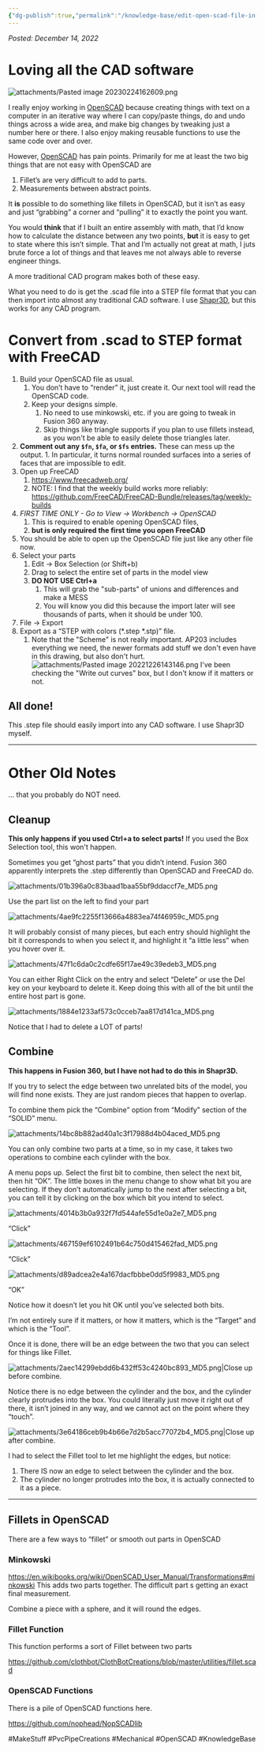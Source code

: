 ```yaml
---
{"dg-publish":true,"permalink":"/knowledge-base/edit-open-scad-file-in-other-cad-software/"}
---
```


*Posted: December 14, 2022*
# Loving all the CAD software
![attachments/Pasted image 20230224162609.png](/img/user/attachments/Pasted%20image%2020230224162609.png)

I really enjoy working in [OpenSCAD](https://openscad.org/) because creating things with text on a computer in an iterative way where I can copy/paste things, do and undo things across a wide area, and make big changes by tweaking just a number here or there. I also enjoy making reusable functions to use the same code over and over.

However, [OpenSCAD](https://openscad.org/) has pain points. Primarily for me at least the two big things that are not easy with OpenSCAD are

1.  Fillet’s are very difficult to add to parts.
2.  Measurements between abstract points.

It **is** possible to do something like fillets in OpenSCAD, but it isn’t as easy and just “grabbing” a corner and “pulling” it to exactly the point you want.

You would **think** that if I built an entire assembly with math, that I’d know how to calculate the distance between any two points, **but** it is easy to get to state where this isn’t simple. That and I’m actually not great at math, I juts brute force a lot of things and that leaves me not always able to reverse engineer things.

A more traditional CAD program makes both of these easy.

What you need to do is get the .scad file into a STEP file format that you can then import into almost any traditional CAD software. I use [Shapr3D](https://www.shapr3d.com/), but this works for any CAD program.

# Convert from .scad to STEP format with FreeCAD

1. Build your OpenSCAD file as usual.
    1. You don’t have to “render” it, just create it. Our next tool will read the OpenSCAD code.
    2. Keep your designs simple.
        1. No need to use minkowski, etc. if you are going to tweak in Fusion 360 anyway.
        2. Skip things like triangle supports if you plan to use fillets instead, as you won't be able to easily delete those triangles later.
2. **Comment out any `$fn`, `$fa`, or `$fs` entries.** These can mess up the output.
        1. In particular, it turns normal rounded surfaces into a series of faces that are impossible to edit.
3. Open up FreeCAD
    1. https://www.freecadweb.org/
    2. NOTE: I find that the weekly build works more reliably: https://github.com/FreeCAD/FreeCAD-Bundle/releases/tag/weekly-builds
4. *FIRST TIME ONLY - Go to View  → Workbench → OpenSCAD* 
    1. This is required to enable opening OpenSCAD files,
    2. **but is only required the first time you open FreeCAD**
5. You should be able to open up the OpenSCAD file just like any other file now.
6. Select your parts
    1. Edit -> Box Selection (or Shift+b)
    2. Drag to select the entire set of parts in the model view
    3. **DO NOT USE Ctrl+a**
        1. This will grab the "sub-parts" of unions and differences and make a MESS
        2. You will know you did this because the import later will see thousands of parts, when it should be under 100.
7. File → Export
8. Export as a “STEP with colors (*.step *.stp)” file.
    1. Note that the "Scheme" is not really important. AP203 includes everything we need, the newer formats add stuff we don't even have in this drawing, but also don't hurt.
    ![attachments/Pasted image 20221226143146.png](/img/user/attachments/Pasted%20image%2020221226143146.png)
    I've been checking the "Write out curves" box, but I don't know if it matters or not.

## All done!

This .step file should easily import into any CAD software. I use Shapr3D myself.

---
# Other Old Notes
... that you probably do NOT need.

## Cleanup

**This only happens if you used Ctrl+a to select parts!** If you used the Box Selection tool, this won't happen.

Sometimes you get “ghost parts” that you didn’t intend. Fusion 360 apparently interprets the .step differently than OpenSCAD and FreeCAD do.

![attachments/01b396a0c83baad1baa55bf9ddaccf7e_MD5.png](/img/user/attachments/01b396a0c83baad1baa55bf9ddaccf7e_MD5.png)


Use the part list on the left to find your part

![attachments/4ae9fc2255f13666a4883ea74f46959c_MD5.png](/img/user/attachments/4ae9fc2255f13666a4883ea74f46959c_MD5.png)


It will probably consist of many pieces, but each entry should highlight the bit it corresponds to when you select it, and highlight it “a little less” when you hover over it.

![attachments/47f1c6da0c2cdfe65f17ae49c39edeb3_MD5.png](/img/user/attachments/47f1c6da0c2cdfe65f17ae49c39edeb3_MD5.png)


You can either Right Click on the entry and select “Delete” or use the Del key on your keyboard to delete it.
Keep doing this with all of the bit until the entire host part is gone.

![attachments/1884e1233af573c0cceb7aa817d141ca_MD5.png](/img/user/attachments/1884e1233af573c0cceb7aa817d141ca_MD5.png)


Notice that I had to delete a LOT of parts!


## Combine

**This happens in Fusion 360, but I have not had to do this in Shapr3D.**

If you try to select the edge between two unrelated bits of the model, you will find none exists. They are just random pieces that happen to overlap.

To combine them pick the “Combine” option from “Modify” section of the “SOLID” menu.

![attachments/14bc8b882ad40a1c3f17988d4b04aced_MD5.png](/img/user/attachments/14bc8b882ad40a1c3f17988d4b04aced_MD5.png)


You can only combine two parts at a time, so in my case, it takes two operations to combine each cylinder with the box.

A menu pops up. Select the first bit to combine, then select the next bit, then hit “OK”.
The little boxes in the menu change to show what bit you are selecting. If they don’t automatically jump to the next after selecting a bit, you can tell it by clicking on the box which bit you intend to select.

![attachments/4014b3b0a932f7fd544afe55d1e0a2e7_MD5.png](/img/user/attachments/4014b3b0a932f7fd544afe55d1e0a2e7_MD5.png)


“Click”

![attachments/467159ef6102491b64c750d415462fad_MD5.png](/img/user/attachments/467159ef6102491b64c750d415462fad_MD5.png)


“Click”

![attachments/d89adcea2e4a167dacfbbbe0dd5f9983_MD5.png](/img/user/attachments/d89adcea2e4a167dacfbbbe0dd5f9983_MD5.png)


“OK”

Notice how it doesn’t let you hit OK until you’ve selected both bits.

I’m not entirely sure if it matters, or how it matters, which is the “Target” and which is the “Tool”.

Once it is done, there will be an edge between the two that you can select for things like Fillet.

![attachments/2aec14299ebdd6b432ff53c4240bc893_MD5.png|Close up before combine.](/img/user/attachments/2aec14299ebdd6b432ff53c4240bc893_MD5.png)


Notice there is no edge between the cylinder and the box, and the cylinder clearly protrudes into the box. You could literally just move it right out of there, it isn’t joined in any way, and we cannot act on the point where they “touch”.


![attachments/3e64186ceb9b4b66e7d2b5acc77072b4_MD5.png|Close up after combine.](/img/user/attachments/3e64186ceb9b4b66e7d2b5acc77072b4_MD5.png)


I had to select the Fillet tool to let me highlight the edges, but notice:

1. There IS now an edge to select between the cylinder and the box.
2. The cylinder no longer protrudes into the box, it is actually connected to it as a piece.


----------
## Fillets in OpenSCAD

There are a few ways to “fillet” or smooth out parts in OpenSCAD

### Minkowski

https://en.wikibooks.org/wiki/OpenSCAD_User_Manual/Transformations#minkowski
This adds two parts together. The difficult part s getting an exact final measurement.

Combine a piece with a sphere, and it will round the edges.

### Fillet Function

This function performs a sort of Fillet between two parts

https://github.com/clothbot/ClothBotCreations/blob/master/utilities/fillet.scad

### OpenSCAD Functions

There is a pile of OpenSCAD functions here.

https://github.com/nophead/NopSCADlib

#MakeStuff #PvcPipeCreations #Mechanical #OpenSCAD #KnowledgeBase 
